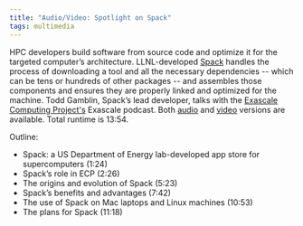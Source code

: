 ```yaml
---
title: "Audio/Video: Spotlight on Spack"
tags: multimedia
---
```


HPC developers build software from source code and optimize it for the targeted computer’s architecture. LLNL-developed [Spack](https://github.com/spack/spack) handles the process of downloading a tool and all the necessary dependencies -- which can be tens or hundreds of other packages -- and assembles those components and ensures they are properly linked and optimized for the machine. Todd Gamblin, Spack’s lead developer, talks with the [Exascale Computing Project's](https://www.exascaleproject.org/) Exascale podcast. Both [audio](https://www.exascaleproject.org/spack-the-deployment-tool-for-ecps-software-stack/) and [video](https://youtu.be/H-QDo-hT3SY) versions are available. Total runtime is 13:54.

Outline:
- Spack: a US Department of Energy lab-developed app store for supercomputers (1:24)
- Spack’s role in ECP (2:26)
- The origins and evolution of Spack (5:23)
- Spack’s benefits and advantages (7:42)
- The use of Spack on Mac laptops and Linux machines (10:53)
- The plans for Spack (11:18)
